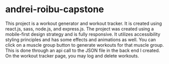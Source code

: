 # andrei-roibu-capstone
This project is a workout generator and workout tracker.
It is created using react.js, sass, node.js, and express.js.
The project was created using a mobile-first design strategy and is fully responsive. It utilizes accessibility styling principles and has some effects and animations as well.
You can click on a muscle group button to generate workouts for that muscle group. This is done through an api call to the JSON file in the back end I created.
On the workout tracker page, you may log and delete workouts.
